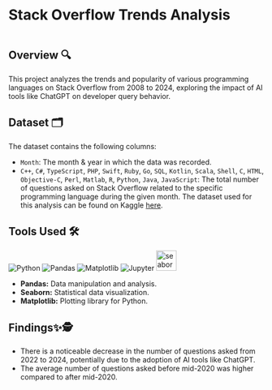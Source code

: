 # Stack Overflow Trends Analysis

<img src="">

## Overview 🔍
This project analyzes the trends and popularity of various programming languages on Stack Overflow from 2008 to 2024, exploring the impact of AI tools like ChatGPT on developer query behavior.

## Dataset 🗂️

The dataset contains the following columns:
- `Month`: The month & year in which the data was recorded.
- `C++`, `C#`, `TypeScript`, `PHP`, `Swift`, `Ruby`, `Go`, `SQL`, `Kotlin`, `Scala`, `Shell`, `C`, `HTML`, `Objective-C`, `Perl`, `Matlab`, `R`, `Python`, `Java`, `JavaScript`: The total number of questions asked on Stack Overflow related to the specific programming language during the given month.
The dataset used for this analysis can be found on Kaggle [here](https://www.kaggle.com/datasets/computingvictor/monthly-trends-in-stack-overflow-questions).

## Tools Used 🛠️
<p>
  <img alt="Python" src="https://img.shields.io/badge/python-306998.svg?style=for-the-badge&logo=python&logoColor=white"/>
  <img alt="Pandas" src="https://img.shields.io/badge/pandas-%23150458.svg?style=for-the-badge&logo=pandas&logoColor=white"/>
  <img alt="Matplotlib" src="https://img.shields.io/badge/Matplotlib-%23ffffff.svg?style=for-the-badge&logo=Matplotlib&logoColor=black"/>
  <img alt="Jupyter" src="https://img.shields.io/badge/Jupyter-F37626.svg?style=for-the-badge&logo=Jupyter&logoColor=white"/>
  <img src="https://seaborn.pydata.org/_images/logo-mark-lightbg.svg" alt="seaborn" width="40" height="40"/>
</p>

- **Pandas:** Data manipulation and analysis. 
- **Seaborn:** Statistical data visualization.
- **Matplotlib:** Plotting library for Python.  

## Findings✨🕵
- There is a noticeable decrease in the number of questions asked from 2022 to 2024, potentially due to the adoption of AI tools like ChatGPT.
- The average number of questions asked before mid-2020 was higher compared to after mid-2020.
